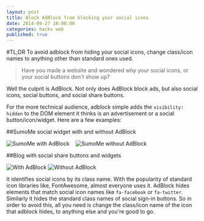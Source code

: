 ```yaml
---
layout: post
title: Block AdBlock from blocking your social icons
date: 2014-09-27 16:00:00
categories: hacks web
published: true
---
```


#TL;DR
To avoid adblock from hiding your social icons, change class/icon names to anything other than standard ones used.

>Have you made a website and wondered why your social icons, or your social buttons don't show up? 

Well the culprit is AdBlock. Not only does AdBlock block ads, but also social icons, social buttons, and social share buttons. 

For the more technical audience, adblock simple adds the `visibility: hidden` to the DOM element it thinks is an advertisement or a social button/icon/widget. Here are a few examples:

##SumoMe social widget with and without AdBlock

![SumoMe with AdBlock](http://cl.ly/image/0N230834280a/Image%202014-09-27%20at%204.01.46%20pm.png) &nbsp;&nbsp;&nbsp;![SumoMe without AdBlock](http://cl.ly/image/2K2R3q2u2O0Z/Image%202014-09-27%20at%204.11.05%20pm.png)


##Blog with social share buttons and widgets

![With AdBlock](http://cl.ly/image/3J2G2X3r1I3O/Unknown.png)
![Without AdBlock](http://cl.ly/image/0f2A440y3V0L/Screenshot.png)


It identifies social icons by its class name. With the popularity of standard icon libraries like, FontAwesome, almost everyone uses it. AdBlock hides elements that match social icon names like `fa-facebook` or `fa-twitter`. Similarly it hides the standard class names of social sign-in buttons. So in order to avoid this, all you need is change the class/icon name of the icon that adblock hides, to anything else and you're good to go. 